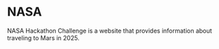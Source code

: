 # NASA
NASA Hackathon Challenge is a website that provides information about traveling to Mars in 2025.
